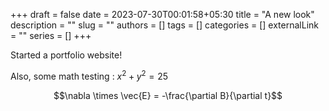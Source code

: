 +++ 
draft = false
date = 2023-07-30T00:01:58+05:30
title = "A new look"
description = ""
slug = ""
authors = []
tags = []
categories = []
externalLink = ""
series = []
+++


Started a portfolio website!

Also, some math testing : $x^2+y^2=25$

$$\nabla \times \vec{E} = -\frac{\partial B}{\partial t}$$
